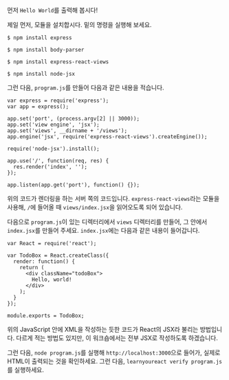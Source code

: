 먼저 `Hello World`를 출력해 봅시다!

제일 먼저, 모듈을 설치합시다.
밑의 명령을 실행해 보세요.

`$ npm install express`

`$ npm install body-parser`

`$ npm install express-react-views`

`$ npm install node-jsx`

그런 다음, `program.js`를 만들어 다음과 같은 내용을 적습니다.

```
var express = require('express');
var app = express();

app.set('port', (process.argv[2] || 3000));
app.set('view engine', 'jsx');
app.set('views', __dirname + '/views'); 
app.engine('jsx', require('express-react-views').createEngine());

require('node-jsx').install();

app.use('/', function(req, res) {
  res.render('index', '');
});

app.listen(app.get('port'), function() {});
```
위의 코드가 렌더링을 하는 서버 쪽의 코드입니다. `express-react-views`라는 모듈을 사용해, `/`에 들어올 때 `views/index.jsx`을 읽어오도록 되어 있습니다.


다음으로 `program.js`이 있는 디렉터리에서 `views` 디렉터리를 만들어, 그 안에서 `index.jsx`를 만들어 주세요.
`index.jsx`에는 다음과 같은 내용이 들어갑니다.

```
var React = require('react');

var TodoBox = React.createClass({
  render: function() {
    return (
      <div className="todoBox">
        Hello, world!
      </div>
    );
  }
});

module.exports = TodoBox;
```

위의 JavaScript 안에 XML을 작성하는 듯한 코드가 React의 JSX라 불리는 방법입니다.
다르게 적는 방법도 있지만, 이 워크숍에서는 전부 JSX로 작성하도록 하겠습니다.


그런 다음, `node program.js`를 실행해 `http://localhost:3000`으로 들어가, 실제로 HTML이 출력되는 것을 확인하세요.
그런 다음, `learnyoureact verify program.js`를 실행하세요.

